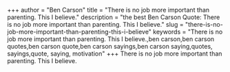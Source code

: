 +++
author = "Ben Carson"
title = "There is no job more important than parenting. This I believe."
description = "the best Ben Carson Quote: There is no job more important than parenting. This I believe."
slug = "there-is-no-job-more-important-than-parenting-this-i-believe"
keywords = "There is no job more important than parenting. This I believe.,ben carson,ben carson quotes,ben carson quote,ben carson sayings,ben carson saying,quotes, sayings,quote, saying, motivation"
+++
There is no job more important than parenting. This I believe.
